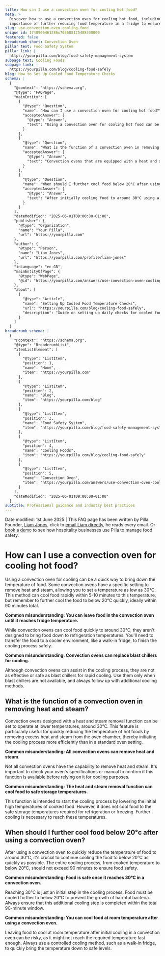 ```yaml
---
title: How can I use a convection oven for cooling hot food?
meta: >
  Discover how to use a convection oven for cooling hot food, including the
  importance of further reducing food temperature in a fridge to ensure safety.
slug: use-convection-oven-cooling-food
unique id: 1748966461286x703688125488300000
featured: false
breadcrumb short: Convection Oven
pillar text: Food Safety System
pillar link: |
  https://yourpilla.com/blog/food-safety-management-system
subpage text: Cooling Foods
subpage link: |
  https://yourpilla.com/blog/cooling-food-safely
blog: How to Set Up Cooled Food Temperature Checks
schema: |
  {
    "@context": "https://schema.org",
    "@type": "FAQPage",
    "mainEntity": [
      {
        "@type": "Question",
        "name": "How can I use a convection oven for cooling hot food?",
        "acceptedAnswer": {
          "@type": "Answer",
          "text": "Using a convection oven for cooling hot food can be effective with specific settings designed to remove heat and steam. Set the temperature to as low as 30°C to cool down the food rapidly within 5-10 minutes. Remember to transfer the food to a cooler environment, like a fridge, to further cool it to below 20°C as quickly as possible, ideally completing the process within 90 minutes."
        }
      },
      {
        "@type": "Question",
        "name": "What is the function of a convection oven in removing heat and steam?",
        "acceptedAnswer": {
          "@type": "Answer",
          "text": "Convection ovens that are equipped with a heat and steam removal function can operate at lower temperatures, around 30°C, which is beneficial for quickly reducing the temperature of hot foods. This feature helps initiate the cooling process by removing excess heat and steam efficiently."
        }
      },
      {
        "@type": "Question",
        "name": "When should I further cool food below 20°C after using a convection oven?",
        "acceptedAnswer": {
          "@type": "Answer",
          "text": "After initially cooling food to around 30°C using a convection oven, it's crucial to further reduce the temperature to below 20°C as quickly as possible. Ensure the entire cooling process from the cooked temperature to below 20°C does not exceed 90 minutes to maintain food safety."
        }
      }
    ],
    "dateModified": "2025-06-01T09:00:00+01:00",
    "publisher": {
      "@type": "Organization",
      "name": "Your Pilla",
      "url": "https://yourpilla.com"
    },
    "author": {
      "@type": "Person",
      "name": "Liam Jones",
      "url": "https://yourpilla.com/profile/liam-jones"
    },
    "inLanguage": "en-GB",
    "mainEntityOfPage": {
      "@type": "WebPage",
      "@id": "https://yourpilla.com/answers/use-convection-oven-cooling-food"
    },
    "about": [
      {
        "@type": "Article",
        "name": "Setting Up Cooled Food Temperature Checks",
        "url": "https://yourpilla.com/blog/cooling-food-safely",
        "description": "Guide on setting up daily checks for cooled food temperatures to ensure food safety and compliance."
      }
    ]
  }
breadcrumb_schema: |
  {
    "@context": "https://schema.org",
    "@type": "BreadcrumbList",
    "itemListElement": [
      {
        "@type": "ListItem",
        "position": 1,
        "name": "Home",
        "item": "https://yourpilla.com"
      },
      {
        "@type": "ListItem",
        "position": 2,
        "name": "Blog",
        "item": "https://yourpilla.com/blog"
      },
      {
        "@type": "ListItem",
        "position": 3,
        "name": "Food Safety System",
        "item": "https://yourpilla.com/blog/food-safety-management-system"
      },
      {
        "@type": "ListItem",
        "position": 4,
        "name": "Cooling Foods",
        "item": "https://yourpilla.com/blog/cooling-food-safely"
      },
      {
        "@type": "ListItem",
        "position": 5,
        "name": "Convection Oven",
        "item": "https://yourpilla.com/answers/use-convection-oven-cooling-food"
      }
    ],
    "dateModified": "2025-06-01T09:00:00+01:00"
  }
subtitle: Professional guidance and industry best practices
---
```


Date modified: 1st June 2025 | This FAQ page has been written by Pilla Founder, [Liam Jones](https://yourpilla.com/profile/liam-jones), click to [email Liam directly](https://mailto:liam@yourpilla.com/), he reads every email. Or [book a demo](https://calendly.com/pilla/demo) to see how hospitality businesses use Pilla to manage food safety.

# How can I use a convection oven for cooling hot food?

Using a convection oven for cooling can be a quick way to bring down the temperature of food. Some convection ovens have a specific setting to remove heat and steam, allowing you to set a temperature as low as 30°C. This method can cool food rapidly within 5-10 minutes to this temperature, but remember to further cool the food to below 20°C quickly, ideally within 90 minutes total.

**Common misunderstanding: You can leave food in the convection oven until it reaches fridge temperature.**

While convection ovens can cool food quickly to around 30°C, they aren't designed to bring food down to refrigeration temperatures. You'll need to transfer the food to a cooler environment, like a walk-in fridge, to finish the cooling process safely.

**Common misunderstanding: Convection ovens can replace blast chillers for cooling.**

Although convection ovens can assist in the cooling process, they are not as effective or safe as blast chillers for rapid cooling. Use them only when blast chillers are not available, and always follow up with additional cooling methods.

## What is the function of a convection oven in removing heat and steam?

Convection ovens designed with a heat and steam removal function can be set to operate at lower temperatures, around 30°C. This feature is particularly useful for quickly reducing the temperature of hot foods by removing excess heat and steam from the oven chamber, thereby initiating the cooling process more efficiently than in a standard oven setting.

**Common misunderstanding: All convection ovens can remove heat and steam.**

Not all convection ovens have the capability to remove heat and steam. It's important to check your oven's specifications or manual to confirm if this function is available before relying on it for cooling purposes.

**Common misunderstanding: The heat and steam removal function can cool food to safe storage temperatures.**

This function is intended to start the cooling process by lowering the initial high temperatures of cooked food. However, it does not cool food to the safe storage temperatures required for refrigeration or freezing. Further cooling is necessary to reach these temperatures.

## When should I further cool food below 20°c after using a convection oven?

After using a convection oven to quickly reduce the temperature of food to around 30°C, it's crucial to continue cooling the food to below 20°C as quickly as possible. The entire cooling process, from cooked temperature to below 20°C, should not exceed 90 minutes to ensure food safety.

**Common misunderstanding: Food is safe once it reaches 30°C in a convection oven.**

Reaching 30°C is just an initial step in the cooling process. Food must be cooled further to below 20°C to prevent the growth of harmful bacteria. Always ensure that this additional cooling step is completed within the total 90-minute window.

**Common misunderstanding: You can cool food at room temperature after using a convection oven.**

Leaving food to cool at room temperature after initial cooling in a convection oven can be risky, as it might not reach the required temperature fast enough. Always use a controlled cooling method, such as a walk-in fridge, to quickly bring the temperature down to safe levels.
